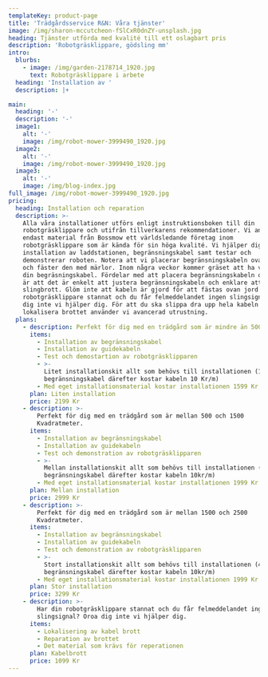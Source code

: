 ```yaml
---
templateKey: product-page
title: 'Trädgårdsservice R&N: Våra tjänster'
image: /img/sharon-mccutcheon-fSlCxR0dnZY-unsplash.jpg
heading: Tjänster utförda med kvalité till ett oslagbart pris
description: 'Robotgräsklippare, gödsling mm'
intro:
  blurbs:
    - image: /img/garden-2178714_1920.jpg
      text: Robotgräsklippare i arbete
  heading: 'Installation av '
  description: |+

main:
  heading: '-'
  description: '-'
  image1:
    alt: '-'
    image: /img/robot-mower-3999490_1920.jpg
  image2:
    alt: '-'
    image: /img/robot-mower-3999490_1920.jpg
  image3:
    alt: '-'
    image: /img/blog-index.jpg
full_image: /img/robot-mower-3999490_1920.jpg
pricing:
  heading: Installation och reparation
  description: >-
    Alla våra installationer utförs enligt instruktionsboken till din
    robotgräsklippare och utifrån tillverkarens rekommendationer. Vi använder
    endast material från Bossmow ett världsledande företag inom
    robotgräsklippare som är kända för sin höga kvalité. Vi hjälper dig med
    installation av laddstationen, begränsningskabel samt testar och
    demonstrerar roboten. Notera att vi placerar begränsningskabeln ovan jord
    och fäster den med märlor. Inom några veckor kommer gräset att ha växt över
    din begräsningskabel. Fördelar med att placera begränsningskabeln ovan jord
    är att det är enkelt att justera begränsningskabeln och enklare att upptäcka
    slingbrott. Glöm inte att kabeln är gjord för att fästas ovan jord.  Har din
    robotgräsklippare stannat och du får felmeddelandet ingen slingsignal? Oroa
    dig inte vi hjälper dig. För att du ska slippa dra upp hela kabeln för att
    lokalisera brottet använder vi avancerad utrustning. 
  plans:
    - description: Perfekt för dig med en trädgård som är mindre än 500 Kvadratmeter
      items:
        - Installation av begränsningskabel
        - Installation av guidekabeln
        - Test och demostartion av robotgräsklipparen
        - >-
          Litet installationskit allt som behövs till installationen (150 meter
          begränsningskabel därefter kostar kabeln 10 Kr/m)
        - Med eget installationsmaterial kostar installationen 1599 Kr
      plan: Liten installation
      price: 2199 Kr
    - description: >-
        Perfekt för dig med en trädgård som är mellan 500 och 1500
        Kvadratmeter. 
      items:
        - Installation av begränsningskabel
        - Installation av guidekabeln
        - Test och demonstration av robotgräsklipparen
        - >-
          Mellan installationskit allt som behövs till installationen (250 meter
          begränsningskabel därefter kostar kabeln 10kr/m)
        - Med eget installationsmaterial kostar installationen 1999 Kr
      plan: Mellan installation
      price: 2999 Kr
    - description: >-
        Perfekt för dig med en trädgård som är mellan 1500 och 2500
        Kvadratmeter. 
      items:
        - Installation av begränsningskabel
        - Installation av guidekabeln
        - Test och demonstration av robotgräsklipparen
        - >-
          Stort installationskit allt som behövs till installationen (400 meter
          begränsningskabel därefter kostar kabeln 10kr/m)
        - Med eget installationsmaterial kostar installationen 1999 Kr
      plan: Stor installation
      price: 3299 Kr
    - description: >-
        Har din robotgräsklippare stannat och du får felmeddelandet ingen
        slingsignal? Oroa dig inte vi hjälper dig. 
      items:
        - Lokalisering av kabel brott
        - Reparation av brottet
        - Det material som krävs för reperationen
      plan: Kabelbrott
      price: 1099 Kr
---
```


